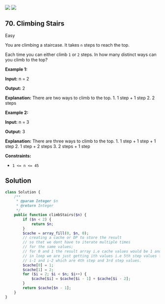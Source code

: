 [![](https://img.shields.io/github/stars/LeetCode-in-Ruby/LeetCode-in-Ruby?label=Stars&style=flat-square)](https://github.com/LeetCode-in-Ruby/LeetCode-in-Ruby)
[![](https://img.shields.io/github/forks/LeetCode-in-Ruby/LeetCode-in-Ruby?label=Fork%20me%20on%20GitHub%20&style=flat-square)](https://github.com/LeetCode-in-Ruby/LeetCode-in-Ruby/fork)

## 70\. Climbing Stairs

Easy

You are climbing a staircase. It takes `n` steps to reach the top.

Each time you can either climb `1` or `2` steps. In how many distinct ways can you climb to the top?

**Example 1:**

**Input:** n = 2

**Output:** 2

**Explanation:** There are two ways to climb to the top. 1. 1 step + 1 step 2. 2 steps 

**Example 2:**

**Input:** n = 3

**Output:** 3

**Explanation:** There are three ways to climb to the top. 1. 1 step + 1 step + 1 step 2. 1 step + 2 steps 3. 2 steps + 1 step 

**Constraints:**

*   `1 <= n <= 45`

## Solution

```php
class Solution {
    /**
     * @param Integer $n
     * @return Integer
     */
    public function climbStairs($n) {
        if ($n < 2) {
            return $n;
        }
        $cache = array_fill(0, $n, 0);
        // creating a cache or DP to store the result
        // so that we dont have to iterate multiple times
        // for the same values;
        // for 0 and 1 the result array i.e cache values would be 1 and 2
        // in loop we are just getting ith values i.e 5th step values from
        // i-1 and i-2 which are 4th step and 3rd step values.
        $cache[0] = 1;
        $cache[1] = 2;
        for ($i = 2; $i < $n; $i++) {
            $cache[$i] = $cache[$i - 1] + $cache[$i - 2];
        }
        return $cache[$n - 1];
    }
}
```